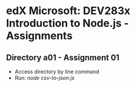 # edX Microsoft: DEV283x Introduction to Node.js - Assignments

## Directory a01 - Assignment 01
- Access directory by line command
- Run: *node csv-to-json.js*
